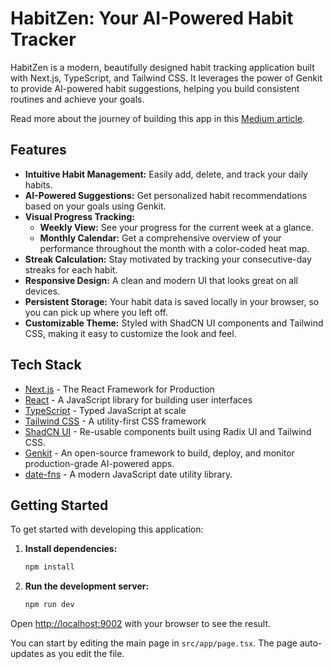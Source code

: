 # HabitZen: Your AI-Powered Habit Tracker

HabitZen is a modern, beautifully designed habit tracking application built with Next.js, TypeScript, and Tailwind CSS. It leverages the power of Genkit to provide AI-powered habit suggestions, helping you build consistent routines and achieve your goals.

Read more about the journey of building this app in this [Medium article](https://medium.com/@chin1987/level-up-your-life-the-vibe-way-introducing-my-habit-building-app-a71494538292).

## Features

- **Intuitive Habit Management:** Easily add, delete, and track your daily habits.
- **AI-Powered Suggestions:** Get personalized habit recommendations based on your goals using Genkit.
- **Visual Progress Tracking:**
    - **Weekly View:** See your progress for the current week at a glance.
    - **Monthly Calendar:** Get a comprehensive overview of your performance throughout the month with a color-coded heat map.
- **Streak Calculation:** Stay motivated by tracking your consecutive-day streaks for each habit.
- **Responsive Design:** A clean and modern UI that looks great on all devices.
- **Persistent Storage:** Your habit data is saved locally in your browser, so you can pick up where you left off.
- **Customizable Theme:** Styled with ShadCN UI components and Tailwind CSS, making it easy to customize the look and feel.

## Tech Stack

- [Next.js](https://nextjs.org/) - The React Framework for Production
- [React](https://reactjs.org/) - A JavaScript library for building user interfaces
- [TypeScript](https://www.typescriptlang.org/) - Typed JavaScript at scale
- [Tailwind CSS](https://tailwindcss.com/) - A utility-first CSS framework
- [ShadCN UI](https://ui.shadcn.com/) - Re-usable components built using Radix UI and Tailwind CSS.
- [Genkit](https://firebase.google.com/docs/genkit) - An open-source framework to build, deploy, and monitor production-grade AI-powered apps.
- [date-fns](https://date-fns.org/) - A modern JavaScript date utility library.

## Getting Started

To get started with developing this application:

1.  **Install dependencies:**
    ```bash
    npm install
    ```

2.  **Run the development server:**
    ```bash
    npm run dev
    ```

Open [http://localhost:9002](http://localhost:9002) with your browser to see the result.

You can start by editing the main page in `src/app/page.tsx`. The page auto-updates as you edit the file.
